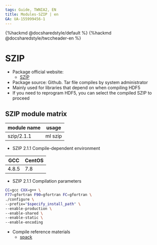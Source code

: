 ```yaml
---
tags: Guide, TWNIA2, EN
title: Modules-SZIP | en
GA: UA-155999456-1
---
```


{%hackmd @docsharedstyle/default %}
{%hackmd @docsharedstyle/twccheader-en %}

# SZIP

- Package official website:
  - [SZIP](https://support.hdfgroup.org/doc_resource/SZIP)
- Package source: Github. Tar file compiles by system administrator
- Mainly used for libraries that depend on when compiling HDF5
- If you need to reprogram HDF5, you can select the compiled SZIP to proceed

## SZIP module matrix 

| module name | usage   |
| ----------- | ------- |
| szip/2.1.1  | ml szip |

- SZIP 2.1.1 Compile-dependent environment

| GCC   | CentOS |
| ----- | ------ |
| 4.8.5 | 7.8    |

- SZIP 2.1.1 Compilation parameters
```bash
CC=gcc CXX=g++ \
F77=gfortran F90=gfortran FC=gfortran \
./configure \
--prefix="$specify_install_path" \
--enable-production \
--enable-shared \
--enable-static \
--enable-encoding
```
- Compile reference materials
  - [spack](https://github.com/spack/spack/blob/develop/var/spack/repos/builtin/packages/libszip/package.py)
